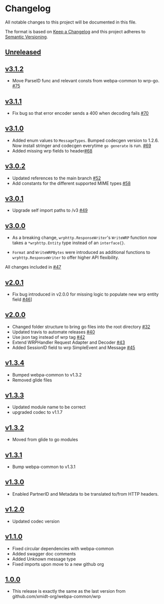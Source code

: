 # Changelog
All notable changes to this project will be documented in this file.

The format is based on [Keep a Changelog](http://keepachangelog.com/en/1.0.0/)
and this project adheres to [Semantic Versioning](http://semver.org/spec/v2.0.0.html).

## [Unreleased]

## [v3.1.2]
- Move ParseID func and relevant consts from webpa-common to wrp-go. [#75](https://github.com/xmidt-org/wrp-go/pull/75)

## [v3.1.1]
- Fix bug so that error encoder sends a 400 when decoding fails [#70](https://github.com/xmidt-org/wrp-go/pull/70)

## [v3.1.0]
- Added enum values to `MessageTypes`. Bumped codecgen version to 1.2.6. Now install stringer and codecgen everytime `go generate` is run. [#69](https://github.com/xmidt-org/wrp-go/pull/69)
- Added missing wrp fields to header[#68](https://github.com/xmidt-org/wrp-go/pull/68)

## [v3.0.2]
- Updated references to the main branch [#52](https://github.com/xmidt-org/wrp-go/pull/52)
- Add constants for the different supported MIME types [#58](https://github.com/xmidt-org/wrp-go/pull/58)

## [v3.0.1]
- Upgrade self import paths to /v3 [#49](https://github.com/xmidt-org/wrp-go/pull/49)

## [v3.0.0]
- As a breaking change, `wrphttp.ResponseWriter`'s `WriteWRP` function now takes a `*wrphttp.Entity` type instead of an `interface{}`. 

- `Format` and `WriteWRPBytes` were introduced as additional functions to `wrphttp.ResponseWriter` to offer higher API flexibility.

All changes included in [#47](https://github.com/xmidt-org/wrp-go/pull/47)

## [v2.0.1]
- Fix bug introduced in v2.0.0 for missing logic to populate new wrp entity field [#46](https://github.com/xmidt-org/wrp-go/pull/46)]

## [v2.0.0]
- Changed folder structure to bring go files into the root directory [#32](https://github.com/xmidt-org/wrp-go/pull/32)
- Updated travis to automate releases [#40](https://github.com/xmidt-org/wrp-go/pull/40)
- Use json tag instead of wrp tag [#42](https://github.com/xmidt-org/wrp-go/pull/42)
- Extend WRPHandler Request Adapter and Decoder [#43](https://github.com/xmidt-org/wrp-go/pull/43)
- Added SessionID field to wrp SimpleEvent and Message [#45](https://github.com/xmidt-org/wrp-go/pull/45)

## [v1.3.4]
- Bumped webpa-common to v1.3.2
- Removed glide files

## [v1.3.3]
- Updated module name to be correct
- upgraded codec to v1.1.7

## [v1.3.2]
- Moved from glide to go modules

## [v1.3.1]
- Bump webpa-common to v1.3.1

## [v1.3.0]
- Enabled PartnerID and Metadata to be translated to/from HTTP headers.

## [v1.2.0]
- Updated codec version

## [v1.1.0]
- Fixed circular dependencies with webpa-common
- Added swagger doc comments
- Added Unknown message type
- Fixed imports upon move to a new github org

## [1.0.0]
- This release is exactly the same as the last version from github.com/xmidt-org/webpa-common/wrp

[Unreleased]: https://github.com/xmidt-org/wrp-go/compare/v3.1.2...HEAD
[v3.1.2]: https://github.com/xmidt-org/wrp-go/compare/v3.1.1...v3.1.2
[v3.1.1]: https://github.com/xmidt-org/wrp-go/compare/v3.1.0...v3.1.1
[v3.1.0]: https://github.com/xmidt-org/wrp-go/compare/v3.0.2...v3.1.0
[v3.0.2]: https://github.com/xmidt-org/wrp-go/compare/v3.0.1...v3.0.2
[v3.0.1]: https://github.com/xmidt-org/wrp-go/compare/v3.0.0...v3.0.1
[v3.0.0]: https://github.com/xmidt-org/wrp-go/compare/v2.0.1...v3.0.0
[v2.0.1]: https://github.com/xmidt-org/wrp-go/compare/v2.0.0...v2.0.1
[v2.0.0]: https://github.com/xmidt-org/wrp-go/compare/v1.3.4...v2.0.0
[v1.3.4]: https://github.com/xmidt-org/wrp-go/compare/v1.3.3...v1.3.4
[v1.3.3]: https://github.com/xmidt-org/wrp-go/compare/v1.3.2...v1.3.3
[v1.3.2]: https://github.com/xmidt-org/wrp-go/compare/v1.3.1...v1.3.2
[v1.3.1]: https://github.com/xmidt-org/wrp-go/compare/v1.3.0...v1.3.1
[v1.3.0]: https://github.com/xmidt-org/wrp-go/compare/v1.2.0...v1.3.0
[v1.2.0]: https://github.com/xmidt-org/wrp-go/compare/v1.1.0...v1.2.0
[v1.1.0]: https://github.com/xmidt-org/wrp-go/compare/v1.0.0...v1.1.0
[1.0.0]: https://github.com/xmidt-org/wrp-go/compare/v0.0.0...v1.0.0
